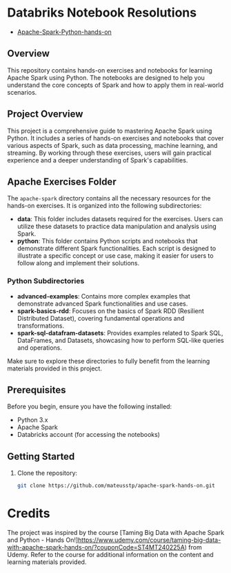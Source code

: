 # Databriks Notebook Resolutions

- [Apache-Spark-Python-hands-on](https://databricks-prod-cloudfront.cloud.databricks.com/public/4027ec902e239c93eaaa8714f173bcfc/454875375318225/3926081178079487/7519656136187407/latest.html)


## Overview

This repository contains hands-on exercises and notebooks for learning Apache Spark using Python. The notebooks are designed to help you understand the core concepts of Spark and how to apply them in real-world scenarios.

## Project Overview

This project is a comprehensive guide to mastering Apache Spark using Python. It includes a series of hands-on exercises and notebooks that cover various aspects of Spark, such as data processing, machine learning, and streaming. By working through these exercises, users will gain practical experience and a deeper understanding of Spark's capabilities.

## Apache Exercises Folder

The `apache-spark` directory contains all the necessary resources for the hands-on exercises. It is organized into the following subdirectories:

- **data**: This folder includes datasets required for the exercises. Users can utilize these datasets to practice data manipulation and analysis using Spark.
- **python**: This folder contains Python scripts and notebooks that demonstrate different Spark functionalities. Each script is designed to illustrate a specific concept or use case, making it easier for users to follow along and implement their solutions.

### Python Subdirectories

- **advanced-examples**: Contains more complex examples that demonstrate advanced Spark functionalities and use cases.
- **spark-basics-rdd**: Focuses on the basics of Spark RDD (Resilient Distributed Dataset), covering fundamental operations and transformations.
- **spark-sql-datafram-datasets**: Provides examples related to Spark SQL, DataFrames, and Datasets, showcasing how to perform SQL-like queries and operations.

Make sure to explore these directories to fully benefit from the learning materials provided in this project.

## Prerequisites

Before you begin, ensure you have the following installed:

- Python 3.x
- Apache Spark 
- Databricks account (for accessing the notebooks)

## Getting Started

1. Clone the repository:
   ```bash
   git clone https://github.com/mateusstp/apache-spark-hands-on.git


# Credits

The project was inspired by the course [Taming Big Data with Apache Spark and Python - Hands On!]https://www.udemy.com/course/taming-big-data-with-apache-spark-hands-on/?couponCode=ST4MT240225A) from Udemy. Refer to the course for additional information on the content and learning materials provided.